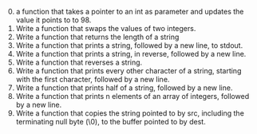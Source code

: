 0) a function that takes a pointer to an int as parameter and updates the value it points to to 98.
1) Write a function that swaps the values of two integers.
2) Write a function that returns the length of a string
3) Write a function that prints a string, followed by a new line, to stdout.
4) Write a function that prints a string, in reverse, followed by a new line.
5) Write a function that reverses a string.
6) Write a function that prints every other character of a string, starting with the first character, followed by a new line.
7) Write a function that prints half of a string, followed by a new line.
8) Write a function that prints n elements of an array of integers, followed by a new line.
9) Write a function that copies the string pointed to by src, including the terminating null byte (\0), to the buffer pointed to by dest.
